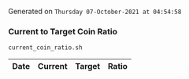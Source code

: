 Generated on `Thursday 07-October-2021 at 04:54:58`

### Current to Target Coin Ratio
`current_coin_ratio.sh`

Date|Current|Target|Ratio
---|---|---|---
